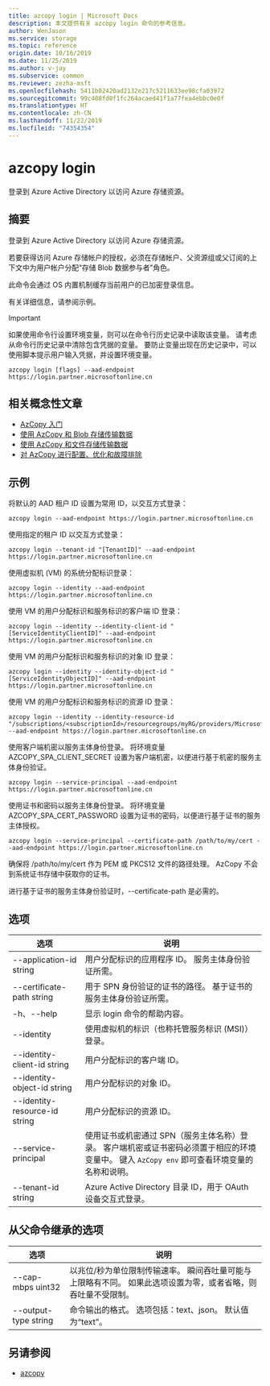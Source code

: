 ```yaml
---
title: azcopy login | Microsoft Docs
description: 本文提供有关 azcopy login 命令的参考信息。
author: WenJason
ms.service: storage
ms.topic: reference
origin.date: 10/16/2019
ms.date: 11/25/2019
ms.author: v-jay
ms.subservice: common
ms.reviewer: zezha-msft
ms.openlocfilehash: 5411b02420ad2132e217c5211633ee98cfa03972
ms.sourcegitcommit: 99c408fd0f1fc264acaed41f1a77fea4ebbc0e0f
ms.translationtype: HT
ms.contentlocale: zh-CN
ms.lasthandoff: 11/22/2019
ms.locfileid: "74354354"
---
```

# <a name="azcopy-login"></a>azcopy login

登录到 Azure Active Directory 以访问 Azure 存储资源。

## <a name="synopsis"></a>摘要

登录到 Azure Active Directory 以访问 Azure 存储资源。

若要获得访问 Azure 存储帐户的授权，必须在存储帐户、父资源组或父订阅的上下文中为用户帐户分配“存储 Blob 数据参与者”角色。 

此命令会通过 OS 内置机制缓存当前用户的已加密登录信息。

有关详细信息，请参阅示例。

> [!IMPORTANT]
> 如果使用命令行设置环境变量，则可以在命令行历史记录中读取该变量。 请考虑从命令行历史记录中清除包含凭据的变量。 要防止变量出现在历史记录中，可以使用脚本提示用户输入凭据，并设置环境变量。

```azcopy
azcopy login [flags] --aad-endpoint https://login.partner.microsoftonline.cn
```

## <a name="related-conceptual-articles"></a>相关概念性文章

- [AzCopy 入门](storage-use-azcopy-v10.md)
- [使用 AzCopy 和 Blob 存储传输数据](storage-use-azcopy-blobs.md)
- [使用 AzCopy 和文件存储传输数据](storage-use-azcopy-files.md)
- [对 AzCopy 进行配置、优化和故障排除](storage-use-azcopy-configure.md)

## <a name="examples"></a>示例

将默认的 AAD 租户 ID 设置为常用 ID，以交互方式登录：

```azcopy
azcopy login --aad-endpoint https://login.partner.microsoftonline.cn
```

使用指定的租户 ID 以交互方式登录：

```azcopy
azcopy login --tenant-id "[TenantID]" --aad-endpoint https://login.partner.microsoftonline.cn
```

使用虚拟机 (VM) 的系统分配标识登录：

```azcopy
azcopy login --identity --aad-endpoint https://login.partner.microsoftonline.cn
```

使用 VM 的用户分配标识和服务标识的客户端 ID 登录：

```azcopy
azcopy login --identity --identity-client-id "[ServiceIdentityClientID]" --aad-endpoint https://login.partner.microsoftonline.cn
```

使用 VM 的用户分配标识和服务标识的对象 ID 登录：

```azcopy
azcopy login --identity --identity-object-id "[ServiceIdentityObjectID]" --aad-endpoint https://login.partner.microsoftonline.cn
```

使用 VM 的用户分配标识和服务标识的资源 ID 登录：

```azcopy
azcopy login --identity --identity-resource-id "/subscriptions/<subscriptionId>/resourcegroups/myRG/providers/Microsoft.ManagedIdentity/userAssignedIdentities/myID" --aad-endpoint https://login.partner.microsoftonline.cn
```

使用客户端机密以服务主体身份登录。 将环境变量 AZCOPY_SPA_CLIENT_SECRET 设置为客户端机密，以便进行基于机密的服务主体身份验证。

```azcopy
azcopy login --service-principal --aad-endpoint https://login.partner.microsoftonline.cn
```

使用证书和密码以服务主体身份登录。 将环境变量 AZCOPY_SPA_CERT_PASSWORD 设置为证书的密码，以便进行基于证书的服务主体授权。

```azcopy
azcopy login --service-principal --certificate-path /path/to/my/cert --aad-endpoint https://login.partner.microsoftonline.cn
```

确保将 /path/to/my/cert 作为 PEM 或 PKCS12 文件的路径处理。 AzCopy 不会到系统证书存储中获取你的证书。

进行基于证书的服务主体身份验证时，--certificate-path 是必需的。

## <a name="options"></a>选项

|选项|说明|
|--|--|
|--application-id string|用户分配标识的应用程序 ID。 服务主体身份验证所需。|
|--certificate-path string|用于 SPN 身份验证的证书的路径。 基于证书的服务主体身份验证所需。|
|-h、--help|显示 login 命令的帮助内容。|
|--identity|使用虚拟机的标识（也称托管服务标识 (MSI)）登录。|
|--identity-client-id string|用户分配标识的客户端 ID。|
|--identity-object-id string|用户分配标识的对象 ID。|
|--identity-resource-id string|用户分配标识的资源 ID。|
|--service-principal|使用证书或机密通过 SPN（服务主体名称）登录。 客户端机密或证书密码必须置于相应的环境变量中。 键入 `AzCopy env` 即可查看环境变量的名称和说明。|
|--tenant-id string| Azure Active Directory 目录 ID，用于 OAuth 设备交互式登录。|

## <a name="options-inherited-from-parent-commands"></a>从父命令继承的选项

|选项|说明|
|---|---|
|--cap-mbps uint32|以兆位/秒为单位限制传输速率。 瞬间吞吐量可能与上限略有不同。 如果此选项设置为零，或者省略，则吞吐量不受限制。|
|--output-type string|命令输出的格式。 选项包括：text、json。 默认值为“text”。|

## <a name="see-also"></a>另请参阅

- [azcopy](storage-ref-azcopy.md)
